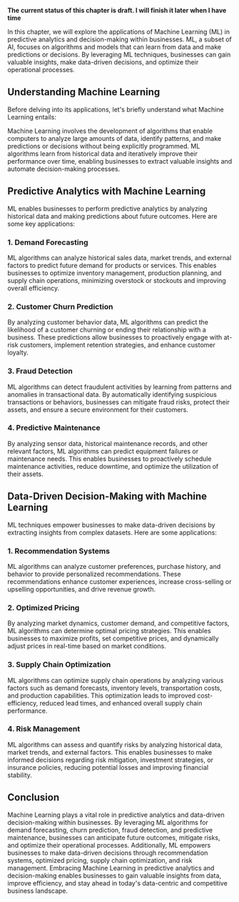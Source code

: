 **The current status of this chapter is draft. I will finish it later when I have time**

In this chapter, we will explore the applications of Machine Learning (ML) in predictive analytics and decision-making within businesses. ML, a subset of AI, focuses on algorithms and models that can learn from data and make predictions or decisions. By leveraging ML techniques, businesses can gain valuable insights, make data-driven decisions, and optimize their operational processes.

Understanding Machine Learning
------------------------------

Before delving into its applications, let's briefly understand what Machine Learning entails:

Machine Learning involves the development of algorithms that enable computers to analyze large amounts of data, identify patterns, and make predictions or decisions without being explicitly programmed. ML algorithms learn from historical data and iteratively improve their performance over time, enabling businesses to extract valuable insights and automate decision-making processes.

Predictive Analytics with Machine Learning
------------------------------------------

ML enables businesses to perform predictive analytics by analyzing historical data and making predictions about future outcomes. Here are some key applications:

### 1. **Demand Forecasting**

ML algorithms can analyze historical sales data, market trends, and external factors to predict future demand for products or services. This enables businesses to optimize inventory management, production planning, and supply chain operations, minimizing overstock or stockouts and improving overall efficiency.

### 2. **Customer Churn Prediction**

By analyzing customer behavior data, ML algorithms can predict the likelihood of a customer churning or ending their relationship with a business. These predictions allow businesses to proactively engage with at-risk customers, implement retention strategies, and enhance customer loyalty.

### 3. **Fraud Detection**

ML algorithms can detect fraudulent activities by learning from patterns and anomalies in transactional data. By automatically identifying suspicious transactions or behaviors, businesses can mitigate fraud risks, protect their assets, and ensure a secure environment for their customers.

### 4. **Predictive Maintenance**

By analyzing sensor data, historical maintenance records, and other relevant factors, ML algorithms can predict equipment failures or maintenance needs. This enables businesses to proactively schedule maintenance activities, reduce downtime, and optimize the utilization of their assets.

Data-Driven Decision-Making with Machine Learning
-------------------------------------------------

ML techniques empower businesses to make data-driven decisions by extracting insights from complex datasets. Here are some applications:

### 1. **Recommendation Systems**

ML algorithms can analyze customer preferences, purchase history, and behavior to provide personalized recommendations. These recommendations enhance customer experiences, increase cross-selling or upselling opportunities, and drive revenue growth.

### 2. **Optimized Pricing**

By analyzing market dynamics, customer demand, and competitive factors, ML algorithms can determine optimal pricing strategies. This enables businesses to maximize profits, set competitive prices, and dynamically adjust prices in real-time based on market conditions.

### 3. **Supply Chain Optimization**

ML algorithms can optimize supply chain operations by analyzing various factors such as demand forecasts, inventory levels, transportation costs, and production capabilities. This optimization leads to improved cost-efficiency, reduced lead times, and enhanced overall supply chain performance.

### 4. **Risk Management**

ML algorithms can assess and quantify risks by analyzing historical data, market trends, and external factors. This enables businesses to make informed decisions regarding risk mitigation, investment strategies, or insurance policies, reducing potential losses and improving financial stability.

Conclusion
----------

Machine Learning plays a vital role in predictive analytics and data-driven decision-making within businesses. By leveraging ML algorithms for demand forecasting, churn prediction, fraud detection, and predictive maintenance, businesses can anticipate future outcomes, mitigate risks, and optimize their operational processes. Additionally, ML empowers businesses to make data-driven decisions through recommendation systems, optimized pricing, supply chain optimization, and risk management. Embracing Machine Learning in predictive analytics and decision-making enables businesses to gain valuable insights from data, improve efficiency, and stay ahead in today's data-centric and competitive business landscape.

